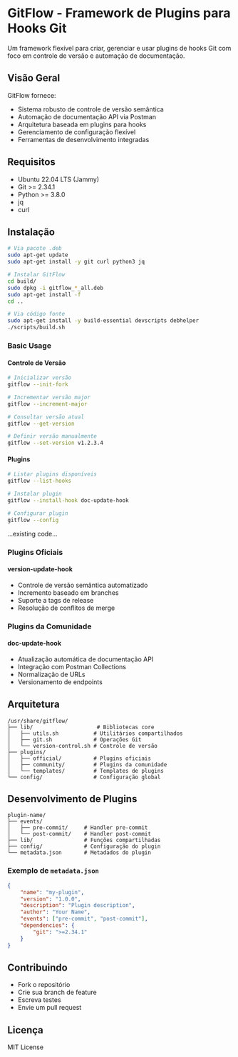 # GitFlow - Framework de Plugins para Hooks Git

Um framework flexível para criar, gerenciar e usar plugins de hooks Git com foco em controle de versão e automação de documentação.

## Visão Geral

GitFlow fornece:
- Sistema robusto de controle de versão semântica
- Automação de documentação API via Postman
- Arquitetura baseada em plugins para hooks
- Gerenciamento de configuração flexível
- Ferramentas de desenvolvimento integradas

## Requisitos

- Ubuntu 22.04 LTS (Jammy)
- Git >= 2.34.1 
- Python >= 3.8.0
- jq
- curl

## Instalação

```bash
# Via pacote .deb
sudo apt-get update
sudo apt-get install -y git curl python3 jq

# Instalar GitFlow
cd build/
sudo dpkg -i gitflow_*_all.deb
sudo apt-get install -f
cd ..

# Via código fonte
sudo apt-get install -y build-essential devscripts debhelper
./scripts/build.sh
```

### Basic Usage

#### Controle de Versão

```bash
# Inicializar versão
gitflow --init-fork

# Incrementar versão major
gitflow --increment-major

# Consultar versão atual
gitflow --get-version

# Definir versão manualmente
gitflow --set-version v1.2.3.4
```

#### Plugins
```bash
# Listar plugins disponíveis
gitflow --list-hooks

# Instalar plugin
gitflow --install-hook doc-update-hook

# Configurar plugin
gitflow --config
```

...existing code...

### Plugins Oficiais

#### version-update-hook
- Controle de versão semântica automatizado
- Incremento baseado em branches
- Suporte a tags de release
- Resolução de conflitos de merge

### Plugins da Comunidade

#### doc-update-hook
- Atualização automática de documentação API
- Integração com Postman Collections
- Normalização de URLs
- Versionamento de endpoints

## Arquitetura

```
/usr/share/gitflow/
├── lib/                    # Bibliotecas core
│   ├── utils.sh           # Utilitários compartilhados  
│   ├── git.sh             # Operações Git
│   └── version-control.sh # Controle de versão
├── plugins/
│   ├── official/          # Plugins oficiais
│   ├── community/         # Plugins da comunidade
│   └── templates/         # Templates de plugins
└── config/                # Configuração global
```

## Desenvolvimento de Plugins

```
plugin-name/
├── events/              
│   ├── pre-commit/     # Handler pre-commit
│   └── post-commit/    # Handler post-commit
├── lib/                # Funções compartilhadas
├── config/             # Configuração do plugin
└── metadata.json       # Metadados do plugin
```

### Exemplo de `metadata.json`

```json
{
    "name": "my-plugin",
    "version": "1.0.0",
    "description": "Plugin description", 
    "author": "Your Name",
    "events": ["pre-commit", "post-commit"],
    "dependencies": {
        "git": ">=2.34.1"
    }
}
```

## Contribuindo

- Fork o repositório
- Crie sua branch de feature
- Escreva testes
- Envie um pull request

## Licença

MIT License